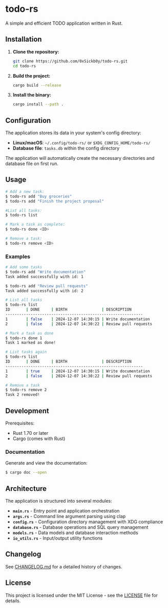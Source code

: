 # todo-rs

A simple and efficient TODO application written in Rust.

## Installation

1. **Clone the repository:**
   ```bash
   git clone https://github.com/0xSickb0y/todo-rs.git
   cd todo-rs
   ```

2. **Build the project:**
   ```bash
   cargo build --release
   ```

3. **Install the binary:**
   ```bash
   cargo install --path .
   ```

## Configuration

The application stores its data in your system's config directory:

- **Linux/macOS**: `~/.config/todo-rs/` or `$XDG_CONFIG_HOME/todo-rs/`
- **Database file**: `tasks.db` within the config directory

The application will automatically create the necessary directories and database file on first run.

## Usage

```bash
# Add a new task:
$ todo-rs add "Buy groceries"
$ todo-rs add "Finish the project proposal"

#List all tasks:
$ todo-rs list

# Mark a task as complete:
$ todo-rs done <ID>

# Remove a task:
$ todo-rs remove <ID>
```

### Examples

```bash
# Add some tasks
$ todo-rs add "Write documentation"
Task added successfully with id: 1

$ todo-rs add "Review pull requests"
Task added successfully with id: 2

# List all tasks
$ todo-rs list
ID       | DONE     | BIRTH               | DESCRIPTION
------------------------------------------------------------
1        | false    | 2024-12-07 14:30:15 | Write documentation
2        | false    | 2024-12-07 14:30:22 | Review pull requests

# Mark a task as done
$ todo-rs done 1
Task 1 marked as done!

# List tasks again
$ todo-rs list
ID       | DONE     | BIRTH               | DESCRIPTION
------------------------------------------------------------
1        | true     | 2024-12-07 14:30:15 | Write documentation
2        | false    | 2024-12-07 14:30:22 | Review pull requests

# Remove a task
$ todo-rs remove 2
Task 2 removed!
```

## Development

Prerequisites:

- Rust 1.70 or later
- Cargo (comes with Rust)


### Documentation

Generate and view the documentation:

```bash
$ cargo doc --open
```


## Architecture

The application is structured into several modules:

- **`main.rs`** - Entry point and application orchestration
- **`args.rs`** - Command line argument parsing using clap
- **`config.rs`** - Configuration directory management with XDG compliance
- **`database.rs`** - Database operations and SQL query management
- **`models.rs`** - Data models and database interaction methods
- **`io_utils.rs`** - Input/output utility functions


## Changelog

See [CHANGELOG.md](CHANGELOG.md) for a detailed history of changes.

## License

This project is licensed under the MIT License - see the [LICENSE](LICENSE) file for details.